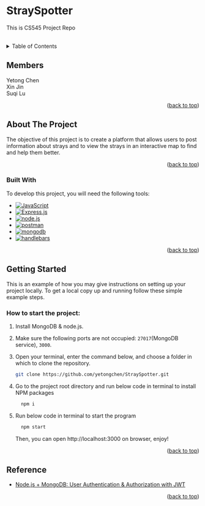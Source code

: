 # StraySpotter
This is CS545 Project Repo

<a name="readme-top"></a>

<br />
<!-- <div align="center">
  <a href="">
    <img src="logo.png" alt="Logo" width="600" >
  </a>

  <h3 align="center">This is CS555 Project Repo</h3>

  <p align="center">
    Allowing User to Choose Favoriate Events with Integrating Eventbrite API
    <br />
  </p>
</div> -->

<!-- TABLE OF CONTENTS -->
<details>
  <summary>Table of Contents</summary>
  <ol>
    <li><a href="#members">Members</li>
    <li>
      <a href="#about-the-project">About The Project</a>
      <ul>
        <li><a href="#built-with">Built With</a></li>
      </ul>
    </li>
    <li>
      <a href="#getting-started">Getting Started</a>
    </li>
    <li><a href="#database">Database</a></li>
    <li><a href="#contact">Contact</a></li>
    <li><a href="#reference">Reference</a></li>
  </ol>
</details>

<!-- Members -->

## Members

<div align="left">
Yetong Chen <br/>Xin Jin<br/>Suqi Lu
</div>

<p align="right">(<a href="#readme-top">back to top</a>)</p>

<!-- ABOUT THE PROJECT -->

## About The Project

<div align="center">
<!-- <img src="https://github.com/tzuminglu/2FA-with-email/blob/main/example.jpeg" width="320"> -->
</div>
The objective of this project is to create a platform that allows users to post information about strays and to view the strays in an interactive map to find and help them better.


<p align="right">(<a href="#readme-top">back to top</a>)</p>

### Built With

To develop this project, you will need the following tools:

- [![JavaScript][JavaScript-img]][JavaScript-url]
- [![Express.js][Express.js-img]][Express.js-url]
- [![node.js][node.js-img]][node.js-url]
- [![postman][postman-img]][postman-url]
- [![mongodb][mongodb-img]][mongodb-url]
- [![handlebars][handlebars-img]][handlebars-url]

<p align="right">(<a href="#readme-top">back to top</a>)</p>

## Getting Started

This is an example of how you may give instructions on setting up your project locally.
To get a local copy up and running follow these simple example steps.

### How to start the project:
1. Install MongoDB & node.js.

2. Make sure the following ports are not occupied: `27017`(MongoDB service), `3000`.

3. Open your terminal, enter the command below, and choose a folder in which to clone the repository.
    ```sh
    git clone https://github.com/yetongchen/StraySpotter.git
    ```

4. Go to the project root directory and run below code in terminal to install NPM packages
    ```sh
      npm i
    ```
5. Run below code in terminal to start the program
    ```sh
      npm start
    ```
    Then, you can open http://localhost:3000 on browser, enjoy!

<p align="right">(<a href="#readme-top">back to top</a>)</p>


<!-- ## Database

<div align="center">
  <a href="">
    <img src="database.png" alt="Database" width="600" >
  </a>
</div>


## Contact

<p align="right">(<a href="#readme-top">back to top</a>)</p> -->

## Reference

- [Node.js + MongoDB: User Authentication & Authorization with JWT](https://www.bezkoder.com/node-js-mongodb-auth-jwt/)

<p align="right">(<a href="#readme-top">back to top</a>)</p>

<!-- MARKDOWN LINKS & IMAGES -->

[JavaScript-url]: https://developer.mozilla.org/en-US/docs/Web/JavaScript
[JavaScript-img]: https://img.shields.io/badge/javascript-blue?logo=javascript
[Express.js-url]: https://expressjs.com/
[Express.js-img]: https://img.shields.io/badge/Express.js-404D59?style=for-the-badge
[node.js-url]: https://nodejs.org/en
[node.js-img]: https://img.shields.io/badge/Node.js-43853D?style=for-the-badge&logo=node.js&logoColor=white
[postman-url]: https://www.postman.com/
[postman-img]: https://img.shields.io/badge/Postman-FF6C37?style=for-the-badge&logo=postman&logoColor=white
[mongodb-url]: https://www.mongodb.com/zh-cn
[mongodb-img]: https://img.shields.io/badge/MongoDB-%234ea94b.svg?style=for-the-badge&logo=mongodb&logoColor=white
[handlebars-url]: https://handlebarsjs.com/
[handlebars-img]: https://img.shields.io/badge/handlebars-orange

